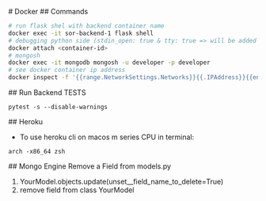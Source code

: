 # Docker
## Commands
```bash
# run flask shel with backend container name
docker exec -it sor-backend-1 flask shell
# debugging python side (stdin_open: true & tty: true => will be added services.backend in docker-compose)
docker attach <container-id>
# mongosh
docker exec -it mongodb mongosh -u developer -p developer
# see docker container ip address
docker inspect -f '{{range.NetworkSettings.Networks}}{{.IPAddress}}{{end}}' <container-name>
```

## Run Backend TESTS
```
pytest -s --disable-warnings
```

## Heroku
- To use heroku cli on macos m series CPU in terminal:
```
arch -x86_64 zsh
```
## Mongo Engine Remove a Field from models.py
1. YourModel.objects.update(unset__field_name_to_delete=True)
2. remove field from class YourModel




